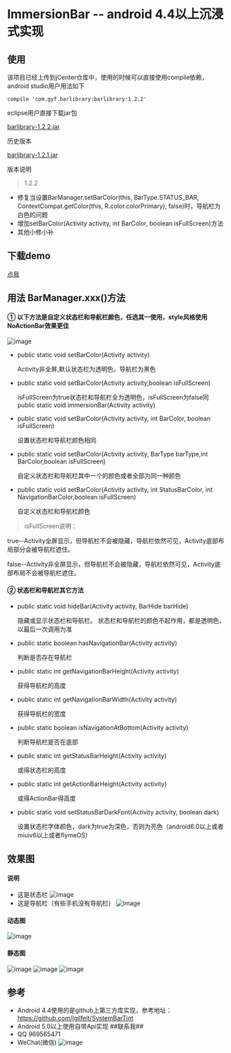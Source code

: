 # ImmersionBar -- android 4.4以上沉浸式实现 #

## 使用 ##
该项目已经上传到jCenter仓库中，使用的时候可以直接使用compile依赖，android studio用户用法如下

	compile 'com.gyf.barlibrary:barlibrary:1.2.2'
eclipse用户直接下载jar包

[barlibrary-1.2.2.jar](https://github.com/gyf-dev/ImmersionBar/blob/master/jar/barlibrary-1.2.2.jar) 

历史版本

[barlibrary-1.2.1.jar](https://github.com/gyf-dev/ImmersionBar/blob/master/jar/barlibrary-1.2.1.jar)

版本说明

>1.2.2
- 修复当设置BarManager.setBarColor(this, BarType.STATUS_BAR, ContextCompat.getColor(this, R.color.colorPrimary), false)时，导航栏为白色的问题
- 增加setBarColor(Activity activity, int BarColor, boolean isFullScreen)方法
- 其他小修小补
 
## 下载demo ##
[点我](https://github.com/gyf-dev/ImmersionBar/blob/master/apk/sample-debug.apk) 
  
## 用法 BarManager.xxx()方法 ##
#### ① 以下方法是自定义状态栏和导航栏颜色，任选其一使用，style风格使用NoActionBar效果更佳 ####

![image](https://github.com/gyf-dev/ImmersionBar/blob/master/screenshots/Screenshot3.png)

- public static void setBarColor(Activity activity)
 
	Activity非全屏,默认状态栏为透明色，导航栏为黑色

- public static void setBarColor(Activity activity,boolean isFullScreen)

	isFullScreen为true状态栏和导航栏全为透明色，isFullScreen为false同public static void immersionBar(Activity activity)

- public static void setBarColor(Activity activity, int BarColor, boolean isFullScreen)
    
    设置状态栏和导航栏颜色相同

- public static void setBarColor(Activity activity, BarType barType,int BarColor,boolean isFullScreen)

	自定义状态栏和导航栏其中一个的颜色或者全部为同一种颜色

- public static void setBarColor(Activity activity, int StatusBarColor, int NavigationBarColor,boolean isFullScreen)

	自定义状态栏和导航栏颜色
	
	
> isFullScreen说明：
> 
true--Activity全屏显示，但导航栏不会被隐藏，导航栏依然可见，Activity底部布局部分会被导航栏遮住。
>
 false--Activity非全屏显示，但导航栏不会被隐藏，导航栏依然可见，Activity底部布局不会被导航栏遮住。	
	
#### ② 状态栏和导航栏其它方法 ####
- public static void hideBar(Activity activity, BarHide barHide)

	隐藏或显示状态栏和导航栏。 状态栏和导航栏的颜色不起作用，都是透明色，以最后一次调用为准
	
- public static boolean hasNavigationBar(Activity activity)
 
    判断是否存在导航栏
    
- public static int getNavigationBarHeight(Activity activity)
 
    获得导航栏的高度
 
- public static int getNavigationBarWidth(Activity activity)
 
    获得导航栏的宽度
    
- public static boolean isNavigationAtBottom(Activity activity)
 
    判断导航栏是否在底部
    
- public static int getStatusBarHeight(Activity activity)
 
    或得状态栏的高度
    
- public static int getActionBarHeight(Activity activity)
 
    或得ActionBar得高度

- public static void setStatusBarDarkFont(Activity activity, boolean dark)

    设置状态栏字体颜色，dark为true为深色，否则为亮色（android6.0以上或者miuiv6以上或者flymeOS）

## 效果图 ##
#### 说明 ####
- 这是状态栏
![image](https://github.com/gyf-dev/ImmersionBar/blob/master/screenshots/StatusBar.png)
- 这是导航栏（有些手机没有导航栏）
![image](https://github.com/gyf-dev/ImmersionBar/blob/master/screenshots/NavigationBar.png)
#### 动态图 ####
![image](https://github.com/gyf-dev/ImmersionBar/blob/master/screenshots/Screenshot_gif.gif)
#### 静态图 ####
![image](https://github.com/gyf-dev/ImmersionBar/blob/master/screenshots/Screenshot0.png)
![image](https://github.com/gyf-dev/ImmersionBar/blob/master/screenshots/Screenshot1.png)
![image](https://github.com/gyf-dev/ImmersionBar/blob/master/screenshots/Screenshot2.png)
## 参考 ##
- Android 4.4使用的是github上第三方库实现，参考地址：https://github.com/jgilfelt/SystemBarTint
- Android 5.0以上使用自带Api实现
##联系我##
- QQ 969565471
- WeChat(微信) 
![image](https://github.com/gyf-dev/ImmersionBar/blob/master/screenshots/wechat.JPG)